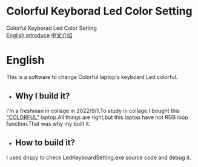 # Colorful Keyborad Led Color Setting
Colorful Keyborad Led Color Setting  
[English introduce](#english) [中文介绍]()
# English  
This is a software to change Colorful laptop's keyboard Led colorful.  
+ ## Why I build it?  
I'm a freshman in collage in 2022/9/1.To study in collage I bought this ["COLORFUL"](https://www.colorful.cn/) laptop.All things are right,but this laptop have not RGB loop function.That was why my built it.  
+ ## How to build it?  
I used dnspy to check LedKeyboardSetting.exe source code and debug it.
